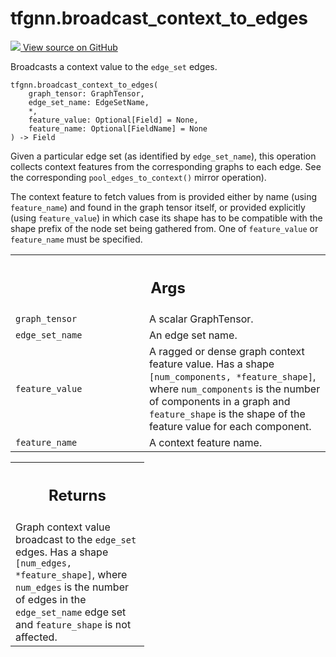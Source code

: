 # tfgnn.broadcast_context_to_edges

<!-- Insert buttons and diff -->

<a target="_blank" href="https://github.com/tensorflow/gnn/tree/master/tensorflow_gnn/graph/broadcast_ops.py#L124-L161">
<img src="https://www.tensorflow.org/images/GitHub-Mark-32px.png" /> View source
on GitHub </a>

Broadcasts a context value to the `edge_set` edges.

<pre class="devsite-click-to-copy prettyprint lang-py tfo-signature-link">
<code>tfgnn.broadcast_context_to_edges(
    graph_tensor: GraphTensor,
    edge_set_name: EdgeSetName,
    *,
    feature_value: Optional[Field] = None,
    feature_name: Optional[FieldName] = None
) -> Field
</code></pre>

<!-- Placeholder for "Used in" -->

Given a particular edge set (as identified by `edge_set_name`), this operation
collects context features from the corresponding graphs to each edge. See the
corresponding `pool_edges_to_context()` mirror operation).

The context feature to fetch values from is provided either by name (using
`feature_name`) and found in the graph tensor itself, or provided explicitly
(using `feature_value`) in which case its shape has to be compatible with the
shape prefix of the node set being gathered from. One of `feature_value` or
`feature_name` must be specified.

<!-- Tabular view -->
 <table class="responsive fixed orange">
<colgroup><col width="214px"><col></colgroup>
<tr><th colspan="2"><h2 class="add-link">Args</h2></th></tr>

<tr>
<td>
<code>graph_tensor</code><a id="graph_tensor"></a>
</td>
<td>
A scalar GraphTensor.
</td>
</tr><tr>
<td>
<code>edge_set_name</code><a id="edge_set_name"></a>
</td>
<td>
An edge set name.
</td>
</tr><tr>
<td>
<code>feature_value</code><a id="feature_value"></a>
</td>
<td>
A ragged or dense graph context feature value. Has a shape
<code>[num_components, *feature_shape]</code>, where <code>num_components</code> is the number
of components in a graph and <code>feature_shape</code> is the shape of the feature
value for each component.
</td>
</tr><tr>
<td>
<code>feature_name</code><a id="feature_name"></a>
</td>
<td>
A context feature name.
</td>
</tr>
</table>

<!-- Tabular view -->

 <table class="responsive fixed orange">
<colgroup><col width="214px"><col></colgroup>
<tr><th colspan="2"><h2 class="add-link">Returns</h2></th></tr>
<tr class="alt">
<td colspan="2">
Graph context value broadcast to the <code>edge_set</code> edges. Has a shape
<code>[num_edges, *feature_shape]</code>, where <code>num_edges</code> is the number of edges in
the <code>edge_set_name</code> edge set and <code>feature_shape</code> is not affected.
</td>
</tr>

</table>

